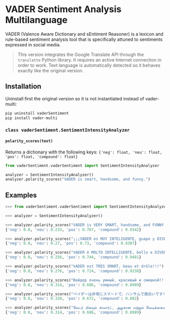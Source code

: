# VADER Sentiment Analysis Multilanguage
VADER (Valence Aware Dictionary and sEntiment Reasoner) is a lexicon and rule-based sentiment analysis tool that is specifically attuned to sentiments expressed in social media.

> This version integrates the Google Translate API through the `translatte` Python library. It requires an active Internet connection in order to work. Text language is automatically detected so it behaves exactly like the original version.

## Installation
Uninstall first the original version so it is not instantiated instead of vader-multi:
```bash
pip uninstall vaderSentiment
pip install vader-multi
```

### `class vaderSentiment.SentimentIntensityAnalyzer`
#### `polarity_scores(text)`
Returns a dictionary with the following keys: `{'neg': float, 'neu': float, 'pos': float, 'compound': float}`

```python
from vaderSentiment.vaderSentiment import SentimentIntensityAnalyzer

analyzer = SentimentIntensityAnalyzer()
analyzer.polarity_scores("VADER is smart, handsome, and funny.")
```

## Examples
```python
>>> from vaderSentiment.vaderSentiment import SentimentIntensityAnalyzer

>>> analyzer = SentimentIntensityAnalyzer()

>>> analyzer.polarity_scores("VADER is VERY SMART, handsome, and FUNNY!!!")
{'neg': 0.0, 'neu': 0.233, 'pos': 0.767, 'compound': 0.9342}

>>> analyzer.polarity_scores("¡¡¡VADER es MUY INTELIGENTE, guapo y DIVERTIDO!!!")
{'neg': 0.0, 'neu': 0.27, 'pos': 0.73, 'compound': 0.9387}

>>> analyzer.polarity_scores("VADER è MOLTO INTELLIGENTE, bello e DIVERTENTE!!!")
{'neg': 0.0, 'neu': 0.256, 'pos': 0.744, 'compound': 0.9481}

>>> analyzer.polarity_scores("VADER est TRÈS SMART, beau et drôle!!!")
{'neg': 0.0, 'neu': 0.276, 'pos': 0.724, 'compound': 0.9338}

>>> analyzer.polarity_scores("Вейдер очень умный, красивый и смешной!!!")
{'neg': 0.0, 'neu': 0.314, 'pos': 0.686, 'compound': 0.8989}

>>> analyzer.polarity_scores("ベイダーは非常にスマートで、ハンサムで面白いです!!!")
{'neg': 0.0, 'neu': 0.328, 'pos': 0.672, 'compound': 0.882}

>>> analyzer.polarity_scores("வேடர் மிகவும் ஸ்மார்ட், அழகான மற்றும் வேடிக்கையானது !!!")
{'neg': 0.0, 'neu': 0.314, 'pos': 0.686, 'compound': 0.8989}
```

